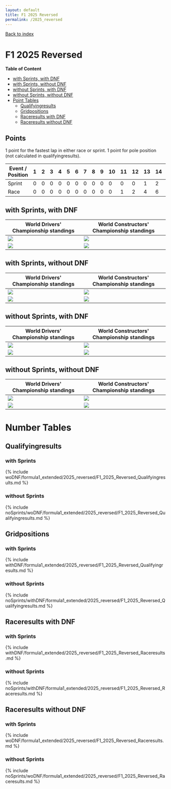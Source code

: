 ```yaml
---
layout: default
title: F1 2025 Reversed
permalink: /2025_reversed
---
```


[Back to index](/F1_2025_Different_Point_Systems/)

# F1 2025 Reversed

**Table of Content**

- [with Sprints, with DNF](/F1_2025_Different_Point_Systems/2025_reversed/#ww)
- [with Sprints, without DNF](/F1_2025_Different_Point_Systems/2025_reversed/#wn)
- [without Sprints, with DNF](/F1_2025_Different_Point_Systems/2025_reversed/#nw)
- [without Sprints, without DNF](/F1_2025_Different_Point_Systems/2025_reversed/#nn)
- [Point Tables](/F1_2025_Different_Point_Systems/2025_reversed/#tables)
  - [Qualifyingresults](/F1_2025_Different_Point_Systems/2025_reversed/#tq)
  - [Gridpositions](/F1_2025_Different_Point_Systems/2025_reversed/#tg)
  - [Raceresults with DNF](/F1_2025_Different_Point_Systems/2025_reversed/#tw)
  - [Raceresults without DNF](/F1_2025_Different_Point_Systems/2025_reversed/#tn)

## Points

1 point for the fastest lap in either race or sprint.
1 point for pole position (not calculated in qualifyingresults).

| Event / Position | 1 | 2 | 3 | 4 | 5 | 6 | 7 | 8 | 9 | 10 | 11 | 12 | 13 | 14 | 15 | 16 | 17 | 18 | 19 | 20 |
| - | - | - | - | - | - | - | - | - | - | - | - | - | - | - | - | - | - | - | - | - |
| Sprint | 0 | 0 | 0 | 0 | 0 | 0 | 0 | 0 | 0 | 0 | 0 | 0 | 1 | 2 | 3 | 4 | 5 | 6 | 7 | 8 |
| Race | 0 | 0 | 0 | 0 | 0 | 0 | 0 | 0 | 0 | 0 | 1 | 2 | 4 | 6 | 8 | 10 | 12 | 15 | 18 | 25 |

## <a id="ww"></a> with Sprints, with DNF

| World Drivers' Championship standings | World Constructors' Championship standings |
| - | - |
| ![](/F1_2025_Different_Point_Systems/docs/assets/withDNF/formula1_extended/2025_reversed/F1_2025_Reversed_Qualifyingresults.png) | ![](/F1_2025_Different_Point_Systems/docs/assets/withDNF/formula1_extended/2025_reversed/constructors_F1_2025_Reversed_Qualifyingresults.png) |
| ![](/F1_2025_Different_Point_Systems/docs/assets/withDNF/formula1_extended/2025_reversed/F1_2025_Reversed_Raceresults.png) | ![](/F1_2025_Different_Point_Systems/docs/assets/withDNF/formula1_extended/2025_reversed/constructors_F1_2025_Reversed_Raceresults.png) |

## <a id="wn"></a> with Sprints, without DNF

| World Drivers' Championship standings | World Constructors' Championship standings |
| - | - |
| ![](/F1_2025_Different_Point_Systems/docs/assets/woDNF/formula1_extended/2025_reversed/F1_2025_Reversed_Qualifyingresults.png) | ![](/F1_2025_Different_Point_Systems/docs/assets/woDNF/formula1_extended/2025_reversed/constructors_F1_2025_Reversed_Qualifyingresults.png) |
| ![](/F1_2025_Different_Point_Systems/docs/assets/woDNF/formula1_extended/2025_reversed/F1_2025_Reversed_Raceresults.png) | ![](/F1_2025_Different_Point_Systems/docs/assets/woDNF/formula1_extended/2025_reversed/constructors_F1_2025_Reversed_Raceresults.png) |

## <a id="nw"></a> without Sprints, with DNF

| World Drivers' Championship standings | World Constructors' Championship standings |
| - | - |
| ![](/F1_2025_Different_Point_Systems/docs/assets/noSprints/withDNF/formula1_extended/2025_reversed/F1_2025_Reversed_Qualifyingresults.png) | ![](/F1_2025_Different_Point_Systems/docs/assets/noSprints/withDNF/formula1_extended/2025_reversed/constructors_F1_2025_Reversed_Qualifyingresults.png) |
| ![](/F1_2025_Different_Point_Systems/docs/assets/noSprints/withDNF/formula1_extended/2025_reversed/F1_2025_Reversed_Raceresults.png) | ![](/F1_2025_Different_Point_Systems/docs/assets/noSprints/withDNF/formula1_extended/2025_reversed/constructors_F1_2025_Reversed_Raceresults.png) |

## <a id="nn"></a> without Sprints, without DNF

| World Drivers' Championship standings | World Constructors' Championship standings |
| - | - |
| ![](/F1_2025_Different_Point_Systems/docs/assets/noSprints/woDNF/formula1_extended/2025_reversed/F1_2025_Reversed_Qualifyingresults.png) | ![](/F1_2025_Different_Point_Systems/docs/assets/noSprints/woDNF/formula1_extended/2025_reversed/constructors_F1_2025_Reversed_Qualifyingresults.png) |
| ![](/F1_2025_Different_Point_Systems/docs/assets/noSprints/woDNF/formula1_extended/2025_reversed/F1_2025_Reversed_Raceresults.png) | ![](/F1_2025_Different_Point_Systems/docs/assets/noSprints/woDNF/formula1_extended/2025_reversed/constructors_F1_2025_Reversed_Raceresults.png) |

# <a id="tables"></a> Number Tables

## <a id="tq"></a> Qualifyingresults

### with Sprints

{% include woDNF/formula1_extended/2025_reversed/F1_2025_Reversed_Qualifyingresults.md %}

### without Sprints

{% include noSprints/woDNF/formula1_extended/2025_reversed/F1_2025_Reversed_Qualifyingresults.md %}

## <a id="tg"></a> Gridpositions

### with Sprints

{% include withDNF/formula1_extended/2025_reversed/F1_2025_Reversed_Qualifyingresults.md %}

### without Sprints

{% include noSprints/withDNF/formula1_extended/2025_reversed/F1_2025_Reversed_Qualifyingresults.md %}

## <a id="tw"></a> Raceresults with DNF

### with Sprints

{% include withDNF/formula1_extended/2025_reversed/F1_2025_Reversed_Raceresults.md %}

### without Sprints

{% include noSprints/withDNF/formula1_extended/2025_reversed/F1_2025_Reversed_Raceresults.md %}

## <a id="tn"></a> Raceresults without DNF

### with Sprints

{% include woDNF/formula1_extended/2025_reversed/F1_2025_Reversed_Raceresults.md %}

### without Sprints

{% include noSprints/woDNF/formula1_extended/2025_reversed/F1_2025_Reversed_Raceresults.md %}
